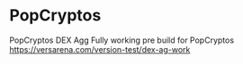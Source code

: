 # PopCryptos
PopCryptos DEX Agg 
Fully working pre build for PopCryptos https://versarena.com/version-test/dex-ag-work
